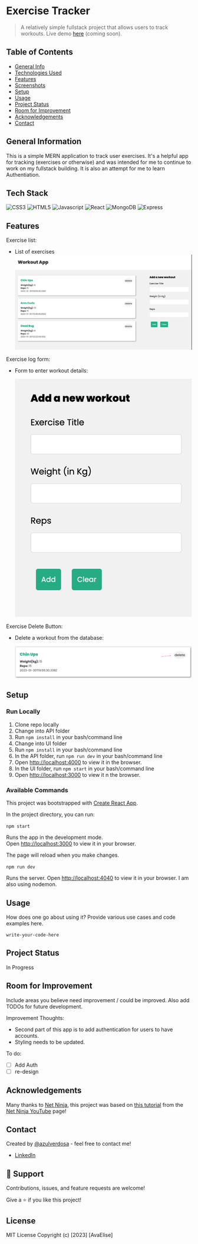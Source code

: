 # Exercise Tracker

> A relatively simple fullstack project that allows users to track workouts. Live demo [here](http://demoexamplecomingsoon.com 'Not a real link') (coming soon).

## Table of Contents

- [General Info](#general-information)
- [Technologies Used](#technologies-used)
- [Features](#features)
- [Screenshots](#screenshots)
- [Setup](#setup)
- [Usage](#usage)
- [Project Status](#project-status)
- [Room for Improvement](#room-for-improvement)
- [Acknowledgements](#acknowledgements)
- [Contact](#contact)

## General Information

This is a simple MERN application to track user exercises. It's a helpful app for tracking (exercises or otherwise) and was intended for me to continue to work on my fullstack building. It is also an attempt for me to learn Authentiation.

## Tech Stack

![CSS3](https://img.shields.io/badge/CSS3-1572B6.svg?style=for-the-badge&logo=CSS3&logoColor=white)
![HTML5](https://img.shields.io/badge/HTML5-E34F26.svg?style=for-the-badge&)
![Javascript](https://img.shields.io/badge/JavaScript-F7DF1E.svg?style=for-the-badge&logo=JavaScript&logoColor=black)
![React](https://img.shields.io/badge/React-61DAFB.svg?style=for-the-badge&logo=React&logoColor=black)
![MongoDB](https://img.shields.io/badge/MongoDB-47A248.svg?style=for-the-badge&logo=MongoDB&logoColor=white)
![Express](https://img.shields.io/badge/Express-CA4245.svg?style=for-the-badge&logo=Express&logoColor=white)

## Features

Exercise list:

- List of exercises
  ![Main page](ui/screenshots/Screenshot%202023-02-15%20at%204.46.34%20PM.png 'Main Page')

Exercise log form:

- Form to enter workout details:

  ![Form](ui/screenshots/Screenshot%202023-02-15%20at%204.46.45%20PM.png 'Form')

Exercise Delete Button:

- Delete a workout from the database:

  ![Delete workout](ui/screenshots/Screenshot%202023-02-15%20at%204.48.30%20PM.png 'delete Workout')

<!-- Awesome feature 3

- Description -->

## Setup

### Run Locally

1. Clone repo locally
2. Change into API folder
3. Run `npm install` in your bash/command line
4. Change into UI folder
5. Run `npm install` in your bash/command line
6. In the API folder, run `npm run dev` in your bash/command line
7. Open [http://localhost:4000](http://localhost:4000) to view it in the browser.
8. In the UI folder, run `npm start` in your bash/command line
9. Open [http://localhost:3000](http://localhost:3000) to view it n the browser.

### Available Commands

This project was bootstrapped with [Create React App](https://github.com/facebook/create-react-app).

In the project directory, you can run:

`npm start`

Runs the app in the development mode.\
Open [http://localhost:3000](http://localhost:3000) to view it in your browser.

The page will reload when you make changes.

`npm run dev`

Runs the server. Open [http://localhost:4040](http://localhost:4040) to view it in your browser. I am also using nodemon.

## Usage

How does one go about using it? Provide various use cases and code examples here.

    write-your-code-here

## Project Status

In Progress

## Room for Improvement

Include areas you believe need improvement / could be improved. Also add TODOs for future development.

Improvement Thoughts:

- Second part of this app is to add authentication for users to have accounts.
- Styling needs to be updated.

To do:

- [ ] Add Auth
- [ ] re-design

## Acknowledgements

Many thanks to [Net Ninja](https://netninja.dev/), this project was based on [this tutorial](https://www.youtube.com/watch?v=98BzS5Oz5E4&list=PL4cUxeGkcC9iJ_KkrkBZWZRHVwnzLIoUE&index=1) from the [Net Ninja YouTube](https://www.youtube.com/@NetNinja) page!

## Contact

Created by [@azulverdosa](ellemocambo@gmail.com) - feel free to contact me!

- [LinkedIn](https://www.linkedin.com/in/avatorre/ 'linked')

## 🤝 Support

Contributions, issues, and feature requests are welcome!

Give a ⭐️ if you like this project!

## License

MIT License Copyright (c) [2023] [AvaElise]
